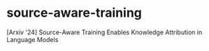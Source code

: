 # source-aware-training
[Arxiv '24] Source-Aware Training Enables Knowledge Attribution in Language Models
